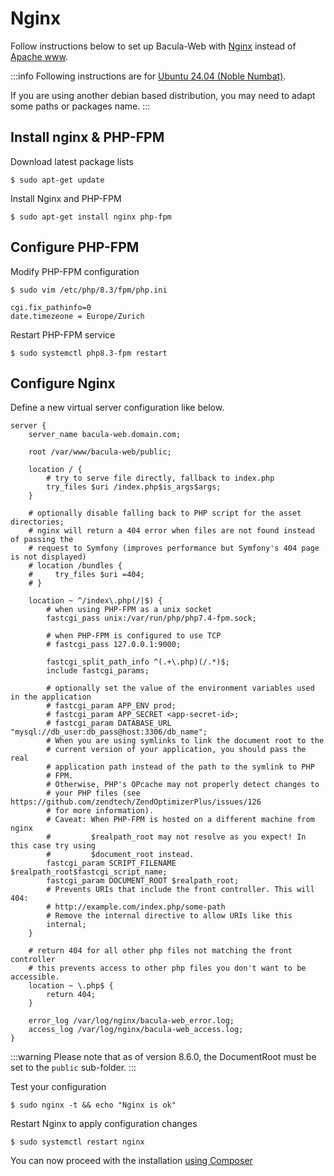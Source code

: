 # Nginx

Follow instructions below to set up Bacula-Web with [Nginx](https://nginx.org/en/) instead of [Apache www](https://httpd.apache.org/).

:::info
Following instructions are for [Ubuntu 24.04 (Noble Numbat)](https://www.releases.ubuntu.com/noble/).

If you are using another debian based distribution, you may need to adapt some paths or packages name.
:::

## Install nginx & PHP-FPM

Download latest package lists

```shell
$ sudo apt-get update
```

Install Nginx and PHP-FPM

```shell
$ sudo apt-get install nginx php-fpm
```

## Configure PHP-FPM

Modify PHP-FPM configuration

```shell
$ sudo vim /etc/php/8.3/fpm/php.ini
    
cgi.fix_pathinfo=0
date.timezeone = Europe/Zurich
```

Restart PHP-FPM service

```shell
$ sudo systemctl php8.3-fpm restart
```

## Configure Nginx

Define a new virtual server configuration like below.

```
server {
    server_name bacula-web.domain.com;

    root /var/www/bacula-web/public;

    location / {
        # try to serve file directly, fallback to index.php
        try_files $uri /index.php$is_args$args;
    }

    # optionally disable falling back to PHP script for the asset directories;
    # nginx will return a 404 error when files are not found instead of passing the
    # request to Symfony (improves performance but Symfony's 404 page is not displayed)
    # location /bundles {
    #     try_files $uri =404;
    # }

    location ~ ^/index\.php(/|$) {
        # when using PHP-FPM as a unix socket
        fastcgi_pass unix:/var/run/php/php7.4-fpm.sock;

        # when PHP-FPM is configured to use TCP
        # fastcgi_pass 127.0.0.1:9000;

        fastcgi_split_path_info ^(.+\.php)(/.*)$;
        include fastcgi_params;

        # optionally set the value of the environment variables used in the application
        # fastcgi_param APP_ENV prod;
        # fastcgi_param APP_SECRET <app-secret-id>;
        # fastcgi_param DATABASE_URL "mysql://db_user:db_pass@host:3306/db_name";
        # When you are using symlinks to link the document root to the
        # current version of your application, you should pass the real
        # application path instead of the path to the symlink to PHP
        # FPM.
        # Otherwise, PHP's OPcache may not properly detect changes to
        # your PHP files (see https://github.com/zendtech/ZendOptimizerPlus/issues/126
        # for more information).
        # Caveat: When PHP-FPM is hosted on a different machine from nginx
        #         $realpath_root may not resolve as you expect! In this case try using
        #         $document_root instead.
        fastcgi_param SCRIPT_FILENAME $realpath_root$fastcgi_script_name;
        fastcgi_param DOCUMENT_ROOT $realpath_root;
        # Prevents URIs that include the front controller. This will 404:
        # http://example.com/index.php/some-path
        # Remove the internal directive to allow URIs like this
        internal;
    }

    # return 404 for all other php files not matching the front controller
    # this prevents access to other php files you don't want to be accessible.
    location ~ \.php$ {
        return 404;
    }

    error_log /var/log/nginx/bacula-web_error.log;
    access_log /var/log/nginx/bacula-web_access.log;
}
```

:::warning
Please note that as of version 8.6.0, the DocumentRoot must be set to the `public` sub-folder.
:::

Test your configuration

```shell
$ sudo nginx -t && echo "Nginx is ok"
```

Restart Nginx to apply configuration changes

```shell
$ sudo systemctl restart nginx
```

You can now proceed with the installation [using Composer](../composer-install.md)
